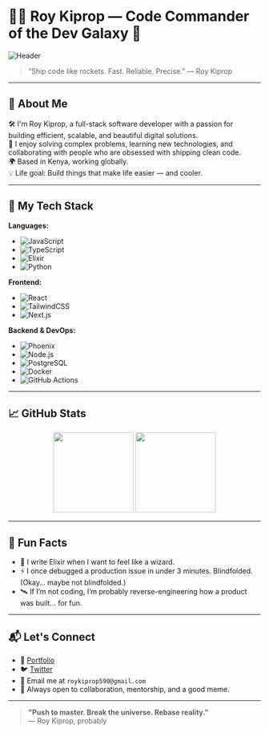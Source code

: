 # 👨‍🚀 Roy Kiprop — Code Commander of the Dev Galaxy 🚀

![Header](https://capsule-render.vercel.app/api?type=waving&color=gradient&height=200&section=header&text=Roy%20Kiprop&fontSize=40&fontAlignY=35&desc=Code%20That%20Changes%20Dimensions&descAlignY=60&descAlign=50)

> “Ship code like rockets. Fast. Reliable. Precise.” — Roy Kiprop

---

## 👾 About Me

🛠 I'm Roy Kiprop, a full-stack software developer with a passion for building efficient, scalable, and beautiful digital solutions.  
🧠 I enjoy solving complex problems, learning new technologies, and collaborating with people who are obsessed with shipping clean code.  
🌍 Based in Kenya, working globally.  
💡 Life goal: Build things that make life easier — and cooler.

---

## 🚀 My Tech Stack

**Languages:**
- ![JavaScript](https://img.shields.io/badge/-JavaScript-black?style=flat-square&logo=javascript)
- ![TypeScript](https://img.shields.io/badge/-TypeScript-black?style=flat-square&logo=typescript)
- ![Elixir](https://img.shields.io/badge/-Elixir-black?style=flat-square&logo=elixir)
- ![Python](https://img.shields.io/badge/-Python-black?style=flat-square&logo=python)

**Frontend:**
- ![React](https://img.shields.io/badge/-React-black?style=flat-square&logo=react)
- ![TailwindCSS](https://img.shields.io/badge/-TailwindCSS-black?style=flat-square&logo=tailwind-css)
- ![Next.js](https://img.shields.io/badge/-Next.js-black?style=flat-square&logo=next.js)

**Backend & DevOps:**
- ![Phoenix](https://img.shields.io/badge/-Phoenix-black?style=flat-square&logo=phoenix-framework)
- ![Node.js](https://img.shields.io/badge/-Node.js-black?style=flat-square&logo=node.js)
- ![PostgreSQL](https://img.shields.io/badge/-PostgreSQL-black?style=flat-square&logo=postgresql)
- ![Docker](https://img.shields.io/badge/-Docker-black?style=flat-square&logo=docker)
- ![GitHub Actions](https://img.shields.io/badge/-GitHub%20Actions-black?style=flat-square&logo=github-actions)

---

## 📈 GitHub Stats

<p align="center">
  <img src="https://github-readme-stats.vercel.app/api?username=roykiprop&show_icons=true&theme=tokyonight&count_private=true" height="160" />
  <img src="https://github-readme-streak-stats.herokuapp.com/?user=roykiprop&theme=tokyonight" height="160" />
</p>

---

## 🌌 Fun Facts

- 🧬 I write Elixir when I want to feel like a wizard.
- ⚡ I once debugged a production issue in under 3 minutes. Blindfolded. (Okay… maybe not blindfolded.)
- 🛰 If I’m not coding, I’m probably reverse-engineering how a product was built… for fun.

---

## 📬 Let's Connect

- 💼 [Portfolio](https://roykiprop.dev/)
- 🐦 [Twitter](https://twitter.com/yourhandle)
- 💌 Email me at `roykiprop590@gmail.com`
- 💬 Always open to collaboration, mentorship, and a good meme.

---

> **"Push to master. Break the universe. Rebase reality."**  
> — Roy Kiprop, probably

